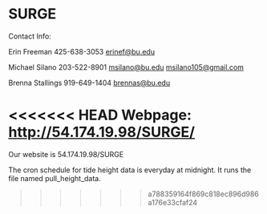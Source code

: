 # SURGE

Contact Info:

Erin Freeman
425-638-3053
erinef@bu.edu

Michael Silano
203-522-8901
msilano@bu.edu
msilano105@gmail.com

Brenna Stallings
919-649-1404
brennas@bu.edu

<<<<<<< HEAD
Webpage: http://54.174.19.98/SURGE/
=======
Our website is 54.174.19.98/SURGE

The cron schedule for tide height data is everyday at midnight. It runs the file named pull_height_data. 
>>>>>>> a788359164f869c818ec896d986a176e33cfaf24
